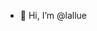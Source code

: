 - 👋 Hi, I’m @lallue
<!---
lallue/lallue is a ✨ special ✨ repository because its `README.md` (this file) appears on your GitHub profile.
You can click the Preview link to take a look at your changes.
--->
